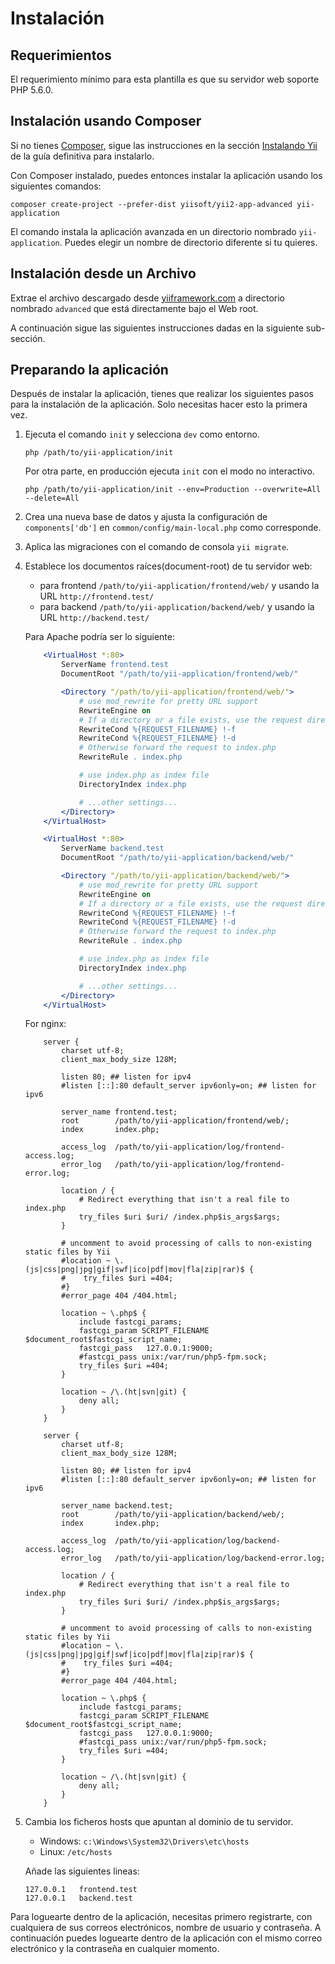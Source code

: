 Instalación
===========

## Requerimientos

El requerimiento mínimo para esta plantilla es que su servidor web soporte PHP 5.6.0.

## Instalación usando Composer

Si no tienes [Composer](https://getcomposer.org/), sigue las instrucciones en la sección [Instalando Yii](https://github.com/yiisoft/yii2/blob/master/docs/guide-es/start-installation.md#installing-via-composer) de la guía definitiva para instalarlo.

Con Composer instalado, puedes entonces instalar la aplicación usando los siguientes comandos:

    composer create-project --prefer-dist yiisoft/yii2-app-advanced yii-application

El comando instala la aplicación avanzada en un directorio nombrado `yii-application`.
Puedes elegir un nombre de directorio diferente si tu quieres.

## Instalación desde un Archivo

Extrae el archivo descargado desde [yiiframework.com](https://www.yiiframework.com/download/) a directorio nombrado `advanced` que está directamente bajo el Web root.

A continuación sigue las siguientes instrucciones dadas en la siguiente sub-sección.


## Preparando la aplicación

Después de instalar la aplicación, tienes que realizar los siguientes pasos para la instalación de la aplicación. Solo necesitas hacer esto la primera vez.

1. Ejecuta el comando `init` y selecciona `dev` como entorno.

   ```
   php /path/to/yii-application/init
   ```

   Por otra parte, en producción ejecuta `init` con el modo no interactivo.

   ```
   php /path/to/yii-application/init --env=Production --overwrite=All --delete=All
   ```

2. Crea una nueva base de datos y ajusta la configuración de `components['db']` en `common/config/main-local.php` como corresponde.

3. Aplica las migraciones con el comando de consola `yii migrate`.

4. Establece los documentos raíces(document-root) de tu servidor web:

   - para frontend `/path/to/yii-application/frontend/web/` y usando la URL `http://frontend.test/`
   - para backend `/path/to/yii-application/backend/web/` y usando la URL `http://backend.test/`

   Para Apache podría ser lo siguiente:

   ```apache
       <VirtualHost *:80>
           ServerName frontend.test
           DocumentRoot "/path/to/yii-application/frontend/web/"

           <Directory "/path/to/yii-application/frontend/web/">
               # use mod_rewrite for pretty URL support
               RewriteEngine on
               # If a directory or a file exists, use the request directly
               RewriteCond %{REQUEST_FILENAME} !-f
               RewriteCond %{REQUEST_FILENAME} !-d
               # Otherwise forward the request to index.php
               RewriteRule . index.php

               # use index.php as index file
               DirectoryIndex index.php

               # ...other settings...
           </Directory>
       </VirtualHost>

       <VirtualHost *:80>
           ServerName backend.test
           DocumentRoot "/path/to/yii-application/backend/web/"

           <Directory "/path/to/yii-application/backend/web/">
               # use mod_rewrite for pretty URL support
               RewriteEngine on
               # If a directory or a file exists, use the request directly
               RewriteCond %{REQUEST_FILENAME} !-f
               RewriteCond %{REQUEST_FILENAME} !-d
               # Otherwise forward the request to index.php
               RewriteRule . index.php

               # use index.php as index file
               DirectoryIndex index.php

               # ...other settings...
           </Directory>
       </VirtualHost>
   ```

   For nginx:

   ```nginx
       server {
           charset utf-8;
           client_max_body_size 128M;

           listen 80; ## listen for ipv4
           #listen [::]:80 default_server ipv6only=on; ## listen for ipv6

           server_name frontend.test;
           root        /path/to/yii-application/frontend/web/;
           index       index.php;

           access_log  /path/to/yii-application/log/frontend-access.log;
           error_log   /path/to/yii-application/log/frontend-error.log;

           location / {
               # Redirect everything that isn't a real file to index.php
               try_files $uri $uri/ /index.php$is_args$args;
           }

           # uncomment to avoid processing of calls to non-existing static files by Yii
           #location ~ \.(js|css|png|jpg|gif|swf|ico|pdf|mov|fla|zip|rar)$ {
           #    try_files $uri =404;
           #}
           #error_page 404 /404.html;

           location ~ \.php$ {
               include fastcgi_params;
               fastcgi_param SCRIPT_FILENAME $document_root$fastcgi_script_name;
               fastcgi_pass   127.0.0.1:9000;
               #fastcgi_pass unix:/var/run/php5-fpm.sock;
               try_files $uri =404;
           }

           location ~ /\.(ht|svn|git) {
               deny all;
           }
       }

       server {
           charset utf-8;
           client_max_body_size 128M;

           listen 80; ## listen for ipv4
           #listen [::]:80 default_server ipv6only=on; ## listen for ipv6

           server_name backend.test;
           root        /path/to/yii-application/backend/web/;
           index       index.php;

           access_log  /path/to/yii-application/log/backend-access.log;
           error_log   /path/to/yii-application/log/backend-error.log;

           location / {
               # Redirect everything that isn't a real file to index.php
               try_files $uri $uri/ /index.php$is_args$args;
           }

           # uncomment to avoid processing of calls to non-existing static files by Yii
           #location ~ \.(js|css|png|jpg|gif|swf|ico|pdf|mov|fla|zip|rar)$ {
           #    try_files $uri =404;
           #}
           #error_page 404 /404.html;

           location ~ \.php$ {
               include fastcgi_params;
               fastcgi_param SCRIPT_FILENAME $document_root$fastcgi_script_name;
               fastcgi_pass   127.0.0.1:9000;
               #fastcgi_pass unix:/var/run/php5-fpm.sock;
               try_files $uri =404;
           }

           location ~ /\.(ht|svn|git) {
               deny all;
           }
       }
   ```

5. Cambia los ficheros hosts que apuntan al dominio de tu servidor.

   - Windows: `c:\Windows\System32\Drivers\etc\hosts`
   - Linux: `/etc/hosts`

   Añade las siguientes lineas:

   ```
   127.0.0.1   frontend.test
   127.0.0.1   backend.test
   ```

Para loguearte dentro de la aplicación, necesitas primero registrarte, con cualquiera de sus correos electrónicos, nombre de usuario y contraseña.
A continuación puedes loguearte dentro de la aplicación con el mismo correo electrónico y la contraseña en cualquier momento.
